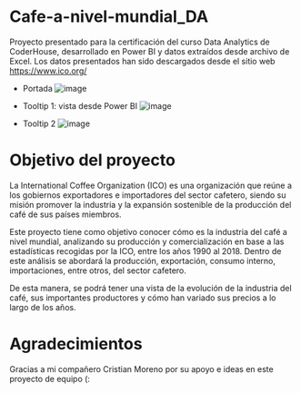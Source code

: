 # Cafe-a-nivel-mundial_DA
Proyecto presentado para la certificación del curso Data Analytics de CoderHouse, desarrollado en Power BI y datos extraídos desde archivo de Excel.
Los datos presentados han sido descargados desde el sitio web https://www.ico.org/

* Portada
![image](https://user-images.githubusercontent.com/60988936/148301876-a40d4fe1-51c0-4f66-bd50-c39ffd1370d8.png)

* Tooltip 1: vista desde Power BI
![image](https://user-images.githubusercontent.com/60988936/148307046-2eb2fe52-3d60-4cb2-b82a-27f53f4b84b8.png)

* Tooltip 2
![image](https://user-images.githubusercontent.com/60988936/148307107-f9bb6395-66db-4f5e-8ce4-4259e5ac1819.png)


# Objetivo del proyecto

La International Coffee Organization (ICO) es una organización que reúne a los gobiernos exportadores e importadores del sector cafetero, siendo su misión promover la industria y la expansión sostenible de la producción del café de sus países miembros.

Este proyecto tiene como objetivo conocer cómo es la industria del café a nivel mundial, analizando su producción y comercialización en base a las estadísticas recogidas por la ICO, entre los años 1990 al 2018. Dentro de este análisis se abordará la producción, exportación, consumo interno, importaciones, entre otros, del sector cafetero.

De esta manera, se podrá tener una vista de la evolución de la industria del café, sus importantes productores y cómo han variado sus precios a lo largo de los años.

# Agradecimientos
Gracias a mi compañero Cristian Moreno por su apoyo e ideas en este proyecto de equipo (:

